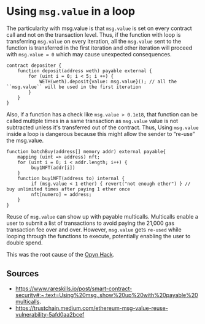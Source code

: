 # Using ``msg.value`` in a loop

The particularity with msg.value is that ``msg.value`` is set on every contract call and not on the transaction level. Thus, if the function with loop is transferring ``msg.value`` on every iteration, all the ``msg.value`` sent to the function is transferred in the first iteration and other iteration will proceed with ``msg.value = 0`` which may cause unexpected consequences.

```solidity
contract depositer {
    function deposit(address weth) payable external {
        for (uint i = 0; i < 5; i ++) {
            WETH(weth).deposit{value: msg.value}(); // all the ``msg.value`` will be used in the first iteration
        }
    }
}
```

Also, if a function has a check like ``msg.value > 0.1e18``, that function can be called multiple times in a same transaction as ``msg.value`` value is not subtracted unless it's transferred out of the contract. Thus, Using ``msg.value`` inside a loop is dangerous because this might allow the sender to “re-use” the msg.value.

```solidity
function batchBuy(address[] memory addr) external payable{
    mapping (uint => address) nft;
    for (uint i = 0; i < addr.length; i++) {
         buy1NFT(addr[i])
    }
    function buy1NFT(address to) internal {
         if (msg.value < 1 ether) { revert("not enough ether") } // buy unlimited times after paying 1 ether once
         nft[numero] = address;
    }
}
```

Reuse of ``msg.value`` can show up with payable multicalls. Multicalls enable a user to submit a list of transactions to avoid paying the 21,000 gas transaction fee over and over. However, ``msg.value`` gets ``re-used`` while looping through the functions to execute, potentially enabling the user to double spend.

This was the root cause of the [Opyn Hack](https://peckshield.medium.com/opyn-hacks-root-cause-analysis-c65f3fe249db).

## Sources
- https://www.rareskills.io/post/smart-contract-security#:~:text=Using%20msg.,show%20up%20with%20payable%20multicalls.
- https://trustchain.medium.com/ethereum-msg-value-reuse-vulnerability-5afd0aa2bcef